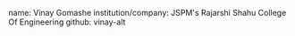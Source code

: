 name: Vinay Gomashe
institution/company: JSPM's Rajarshi Shahu College Of Engineering
github: vinay-alt
